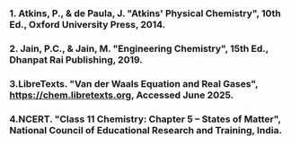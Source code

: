 ### 1. Atkins, P., & de Paula, J. "Atkins' Physical Chemistry", 10th Ed., Oxford University Press, 2014.

### 2. Jain, P.C., & Jain, M. "Engineering Chemistry", 15th Ed., Dhanpat Rai Publishing, 2019.

### 3.LibreTexts. "Van der Waals Equation and Real Gases", https://chem.libretexts.org, Accessed June 2025.

### 4.NCERT. "Class 11 Chemistry: Chapter 5 – States of Matter", National Council of Educational Research and Training, India.
